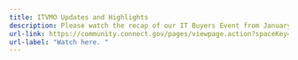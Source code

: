 ```yaml
---
title: ITVMO Updates and Highlights
description: Please watch the recap of our IT Buyers Event from January 18th!
url-link: https://community.connect.gov/pages/viewpage.action?spaceKey=Egov&title=IT+Buyer%27s+CoP+Annual+Buyers+Event+January+2024&preview=/2454493766/2454493765/Buyers%20Event%20Highlights.mp4
url-label: "Watch here. "
---
```

